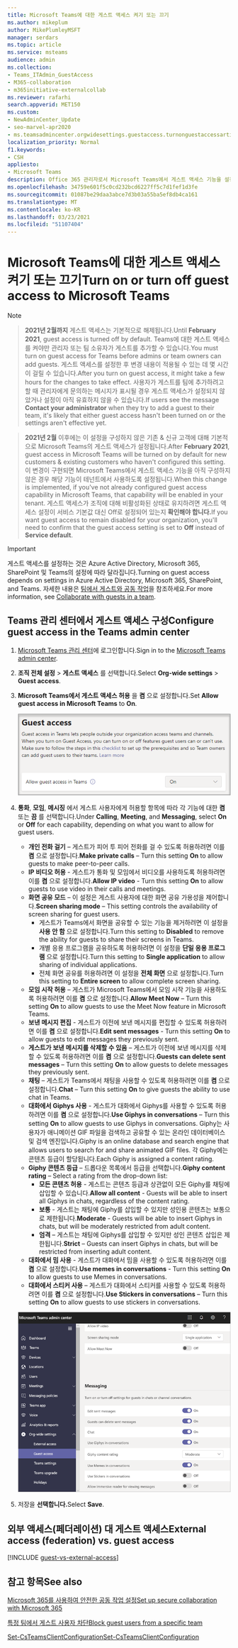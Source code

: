 ```yaml
---
title: Microsoft Teams에 대한 게스트 액세스 켜기 또는 끄기
ms.author: mikeplum
author: MikePlumleyMSFT
manager: serdars
ms.topic: article
ms.service: msteams
audience: admin
ms.collection:
- Teams_ITAdmin_GuestAccess
- M365-collaboration
- m365initiative-externalcollab
ms.reviewer: rafarhi
search.appverid: MET150
ms.custom:
- NewAdminCenter_Update
- seo-marvel-apr2020
- ms.teamsadmincenter.orgwidesettings.guestaccess.turnonguestaccessarticle
localization_priority: Normal
f1.keywords:
- CSH
appliesto:
- Microsoft Teams
description: Office 365 관리자로서 Microsoft Teams에서 게스트 액세스 기능을 설정하거나 해제하는 방법을 알아보세요.
ms.openlocfilehash: 34759e601f5c0cd232bcd6227ff5c7d1fef1d3fe
ms.sourcegitcommit: 01087be29daa3abce7d3b03a55ba5ef8db4ca161
ms.translationtype: MT
ms.contentlocale: ko-KR
ms.lasthandoff: 03/23/2021
ms.locfileid: "51107404"
---
```

# <a name="turn-on-or-turn-off-guest-access-to-microsoft-teams"></a><span data-ttu-id="77dea-103">Microsoft Teams에 대한 게스트 액세스 켜기 또는 끄기</span><span class="sxs-lookup"><span data-stu-id="77dea-103">Turn on or turn off guest access to Microsoft Teams</span></span>

> [!Note]

> <span data-ttu-id="77dea-104">**2021년 2월까지** 게스트 액세스는 기본적으로 해제됩니다.</span><span class="sxs-lookup"><span data-stu-id="77dea-104">Until **February 2021**, guest access is turned off by default.</span></span> <span data-ttu-id="77dea-105">Teams에 대한 게스트 액세스를 켜야만 관리자 또는 팀 소유자가 게스트를 추가할 수 있습니다.</span><span class="sxs-lookup"><span data-stu-id="77dea-105">You must turn on guest access for Teams before admins or team owners can add guests.</span></span> <span data-ttu-id="77dea-106">게스트 액세스를 설정한 후 변경 내용이 적용될 수 있는 데 몇 시간이 걸릴 수 있습니다.</span><span class="sxs-lookup"><span data-stu-id="77dea-106">After you turn on guest access, it might take a few hours for the changes to take effect.</span></span> <span data-ttu-id="77dea-107">사용자가 게스트를  팀에 추가하려고 할 때 관리자에게 문의하는 메시지가 표시될 경우 게스트 액세스가 설정되지 않았거나 설정이 아직 유효하지 않을 수 있습니다.</span><span class="sxs-lookup"><span data-stu-id="77dea-107">If users see the message **Contact your administrator** when they try to add a guest to their team, it's likely that either guest access hasn't been turned on or the settings aren't effective yet.</span></span>

> <span data-ttu-id="77dea-108">**2021년 2월** 이후에는 이 설정을 구성하지 않은 기존 & 신규 고객에 대해 기본적으로 Microsoft Teams의 게스트 액세스가 설정됩니다.</span><span class="sxs-lookup"><span data-stu-id="77dea-108">After **February 2021**, guest access in Microsoft Teams will be turned on by default for new customers & existing customers who haven't configured this setting.</span></span> <span data-ttu-id="77dea-109">이 변경이 구현되면 Microsoft Teams에서 게스트 액세스 기능을 아직 구성하지 않은 경우 해당 기능이 테넌트에서 사용하도록 설정됩니다.</span><span class="sxs-lookup"><span data-stu-id="77dea-109">When this change is implemented, if you've not already configured guest access capability in Microsoft Teams, that capability will be enabled in your tenant.</span></span> <span data-ttu-id="77dea-110">게스트 액세스가 조직에 대해 비활성화된 상태로 유지하려면 게스트 액세스 설정이 서비스  기본값 대신 Off로 설정되어 있는지 **확인해야 합니다.**</span><span class="sxs-lookup"><span data-stu-id="77dea-110">If you want guest access to remain disabled for your organization, you'll need to confirm that the guest access setting is set to **Off** instead of **Service default**.</span></span>

> [!IMPORTANT]
> <span data-ttu-id="77dea-111">게스트 액세스를 설정하는 것은 Azure Active Directory, Microsoft 365, SharePoint 및 Teams의 설정에 따라 달라집니다.</span><span class="sxs-lookup"><span data-stu-id="77dea-111">Turning on guest access depends on settings in Azure Active Directory, Microsoft 365, SharePoint, and Teams.</span></span> <span data-ttu-id="77dea-112">자세한 내용은 [팀에서 게스트와 공동 작업](/microsoft-365/solutions/collaborate-as-team)을 참조하세요.</span><span class="sxs-lookup"><span data-stu-id="77dea-112">For more information, see [Collaborate with guests in a team](/microsoft-365/solutions/collaborate-as-team).</span></span>

## <a name="configure-guest-access-in-the-teams-admin-center"></a><span data-ttu-id="77dea-113">Teams 관리 센터에서 게스트 액세스 구성</span><span class="sxs-lookup"><span data-stu-id="77dea-113">Configure guest access in the Teams admin center</span></span>

1. <span data-ttu-id="77dea-114">[Microsoft Teams 관리 센터](https://admin.teams.microsoft.com/)에 로그인합니다.</span><span class="sxs-lookup"><span data-stu-id="77dea-114">Sign in to the [Microsoft Teams admin center](https://admin.teams.microsoft.com/).</span></span>

2. <span data-ttu-id="77dea-115">**조직 전체 설정** > **게스트 액세스** 를 선택합니다.</span><span class="sxs-lookup"><span data-stu-id="77dea-115">Select **Org-wide settings** > **Guest access**.</span></span>

3. <span data-ttu-id="77dea-116">**Microsoft Teams에서 게스트 액세스 허용** 을 **켬** 으로 설정합니다.</span><span class="sxs-lookup"><span data-stu-id="77dea-116">Set **Allow guest access in Microsoft Teams** to **On**.</span></span>

    ![<span data-ttu-id="77dea-117">게스트 액세스 허용 스위치를 켜기로 설정하기</span><span class="sxs-lookup"><span data-stu-id="77dea-117">Allow guest access switch set to On</span></span> ](media/guest-access-setting.png)

4. <span data-ttu-id="77dea-118">**통화**, **모임**, **메시징** 에서 게스트 사용자에게 허용할 항목에 따라 각 기능에 대한 **켬** 또는 **끔** 를 선택합니다.</span><span class="sxs-lookup"><span data-stu-id="77dea-118">Under **Calling**, **Meeting**, and **Messaging**, select **On** or **Off** for each capability, depending on what you want to allow for guest users.</span></span>

      - <span data-ttu-id="77dea-119">**개인 전화 걸기** – 게스트가 피어 투 피어 전화를 걸 수 있도록 허용하려면 이를 **켬** 으로 설정합니다.</span><span class="sxs-lookup"><span data-stu-id="77dea-119">**Make private calls** – Turn this setting **On** to allow guests to make peer-to-peer calls.</span></span>
      - <span data-ttu-id="77dea-120">**IP 비디오 허용** - 게스트가 통화 및 모임에서 비디오를 사용하도록 허용하려면 이를 **켬** 으로 설정합니다.</span><span class="sxs-lookup"><span data-stu-id="77dea-120">**Allow IP video** - Turn this setting **On** to allow guests to use video in their calls and meetings.</span></span>
      - <span data-ttu-id="77dea-121">**화면 공유 모드** – 이 설정은 게스트 사용자에 대한 화면 공유 가용성을 제어합니다.</span><span class="sxs-lookup"><span data-stu-id="77dea-121">**Screen sharing mode** – This setting controls the availability of screen sharing for guest users.</span></span>
          - <span data-ttu-id="77dea-122">게스트가 Teams에서 화면을 공유할 수 있는 기능을 제거하려면 이 설정을 **사용 안 함** 으로 설정합니다.</span><span class="sxs-lookup"><span data-stu-id="77dea-122">Turn this setting to **Disabled** to remove the ability for guests to share their screens in Teams.</span></span>
          - <span data-ttu-id="77dea-123">개별 응용 프로그램을 공유하도록 허용하려면 이 설정을 **단일 응용 프로그램** 으로 설정합니다.</span><span class="sxs-lookup"><span data-stu-id="77dea-123">Turn this setting to **Single application** to allow sharing of individual applications.</span></span>
          - <span data-ttu-id="77dea-124">전체 화면 공유를 허용하려면 이 설정을 **전체 화면** 으로 설정합니다.</span><span class="sxs-lookup"><span data-stu-id="77dea-124">Turn this setting to **Entire screen** to allow complete screen sharing.</span></span>
      - <span data-ttu-id="77dea-125">**모임 시작 허용** – 게스트가 Microsoft Teams에서 모임 시작 기능을 사용하도록 허용하려면 이를 **켬** 으로 설정합니다.</span><span class="sxs-lookup"><span data-stu-id="77dea-125">**Allow Meet Now** – Turn this setting **On** to allow guests to use the Meet Now feature in Microsoft Teams.</span></span>
      - <span data-ttu-id="77dea-126">**보낸 메시지 편집** - 게스트가 이전에 보낸 메시지를 편집할 수 있도록 허용하려면 이를 **켬** 으로 설정합니다.</span><span class="sxs-lookup"><span data-stu-id="77dea-126">**Edit sent messages** - Turn this setting **On** to allow guests to edit messages they previously sent.</span></span>
      - <span data-ttu-id="77dea-127">**게스트가 보낸 메시지를 삭제할 수 있음** – 게스트가 이전에 보낸 메시지를 삭제할 수 있도록 허용하려면 이를 **켬** 으로 설정합니다.</span><span class="sxs-lookup"><span data-stu-id="77dea-127">**Guests can delete sent messages** – Turn this setting **On** to allow guests to delete messages they previously sent.</span></span>
      - <span data-ttu-id="77dea-128">**채팅** – 게스트가 Teams에서 채팅을 사용할 수 있도록 허용하려면 이를 **켬** 으로 설정합니다.</span><span class="sxs-lookup"><span data-stu-id="77dea-128">**Chat** – Turn this setting **On** to give guests the ability to use chat in Teams.</span></span>
      - <span data-ttu-id="77dea-129">**대화에서 Giphys 사용** - 게스트가 대화에서 Giphys를 사용할 수 있도록 허용하려면 이를 **켬** 으로 설정합니다.</span><span class="sxs-lookup"><span data-stu-id="77dea-129">**Use Giphys in conversations** – Turn this setting **On** to allow guests to use Giphys in conversations.</span></span> <span data-ttu-id="77dea-130">Giphy는 사용자가 애니메이션 GIF 파일을 검색하고 공유할 수 있는 온라인 데이터베이스 및 검색 엔진입니다.</span><span class="sxs-lookup"><span data-stu-id="77dea-130">Giphy is an online database and search engine that allows users to search for and share animated GIF files.</span></span> <span data-ttu-id="77dea-131">각 Giphy에는 콘텐츠 등급이 할당됩니다.</span><span class="sxs-lookup"><span data-stu-id="77dea-131">Each Giphy is assigned a content rating.</span></span>
      - <span data-ttu-id="77dea-132">**Giphy 콘텐츠 등급** – 드롭다운 목록에서 등급을 선택합니다.</span><span class="sxs-lookup"><span data-stu-id="77dea-132">**Giphy content rating** –  Select a rating from the drop-down list:</span></span>
          - <span data-ttu-id="77dea-133">**모든 콘텐츠 허용** - 게스트는 콘텐츠 등급과 상관없이 모든 Giphy를 채팅에 삽입할 수 있습니다.</span><span class="sxs-lookup"><span data-stu-id="77dea-133">**Allow all content** - Guests will be able to insert all Giphys in chats, regardless of the content rating.</span></span>
          - <span data-ttu-id="77dea-134">**보통** - 게스트는 채팅에 Giphy를 삽입할 수 있지만 성인용 콘텐츠는 보통으로 제한됩니다.</span><span class="sxs-lookup"><span data-stu-id="77dea-134">**Moderate** - Guests will be able to insert Giphys in chats, but will be moderately restricted from adult content.</span></span>
          - <span data-ttu-id="77dea-135">**엄격** – 게스트는 채팅에 Giphys를 삽입할 수 있지만 성인 콘텐츠 삽입은 제한됩니다.</span><span class="sxs-lookup"><span data-stu-id="77dea-135">**Strict** – Guests can insert Giphys in chats, but will be restricted from inserting adult content.</span></span>
      - <span data-ttu-id="77dea-136">**대화에서 밈 사용** - 게스트가 대화에서 밈을 사용할 수 있도록 허용하려면 이를 **켬** 으로 설정합니다.</span><span class="sxs-lookup"><span data-stu-id="77dea-136">**Use memes in conversations** - Turn this setting **On** to allow guests to use Memes in conversations.</span></span>
      - <span data-ttu-id="77dea-137">**대화에서 스티커 사용** – 게스트가 대화에서 스티커를 사용할 수 있도록 허용하려면 이를 **켬** 으로 설정합니다.</span><span class="sxs-lookup"><span data-stu-id="77dea-137">**Use Stickers in conversations** – Turn this setting **On** to allow guests to use stickers in conversations.</span></span>

    ![Teams의 게스트 사용 권한 설정](media/manage-guest-access-image1.png)

5. <span data-ttu-id="77dea-139">저장을 **선택합니다.**</span><span class="sxs-lookup"><span data-stu-id="77dea-139">Select **Save**.</span></span>

## <a name="external-access-federation-vs-guest-access"></a><span data-ttu-id="77dea-140">외부 액세스(페더레이션) 대 게스트 액세스</span><span class="sxs-lookup"><span data-stu-id="77dea-140">External access (federation) vs. guest access</span></span>

[!INCLUDE [guest-vs-external-access](includes/guest-vs-external-access.md)]

## <a name="see-also"></a><span data-ttu-id="77dea-141">참고 항목</span><span class="sxs-lookup"><span data-stu-id="77dea-141">See also</span></span>

[<span data-ttu-id="77dea-142">Microsoft 365를 사용하여 안전한 공동 작업 설정</span><span class="sxs-lookup"><span data-stu-id="77dea-142">Set up secure collaboration with Microsoft 365</span></span>](/microsoft-365/solutions/setup-secure-collaboration-with-teams)

[<span data-ttu-id="77dea-143">특정 팀에서 게스트 사용자 차단</span><span class="sxs-lookup"><span data-stu-id="77dea-143">Block guest users from a specific team</span></span>](/microsoft-365/solutions/per-group-guest-access)

[<span data-ttu-id="77dea-144">Set-CsTeamsClientConfiguration</span><span class="sxs-lookup"><span data-stu-id="77dea-144">Set-CsTeamsClientConfiguration</span></span>](/powershell/module/skype/set-csteamsclientconfiguration)
